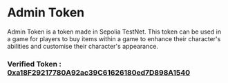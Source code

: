 # Admin Token
Admin Token is a token made in Sepolia TestNet. This token can be used in a game for players to buy items within a game to enhance their character's abilities and customise their character's appearance.

### Verified Token : [0xa18F29217780A92ac39C61626180ed7D898A1540](https://sepolia.etherscan.io/address/0xa18F29217780A92ac39C61626180ed7D898A1540#code)
